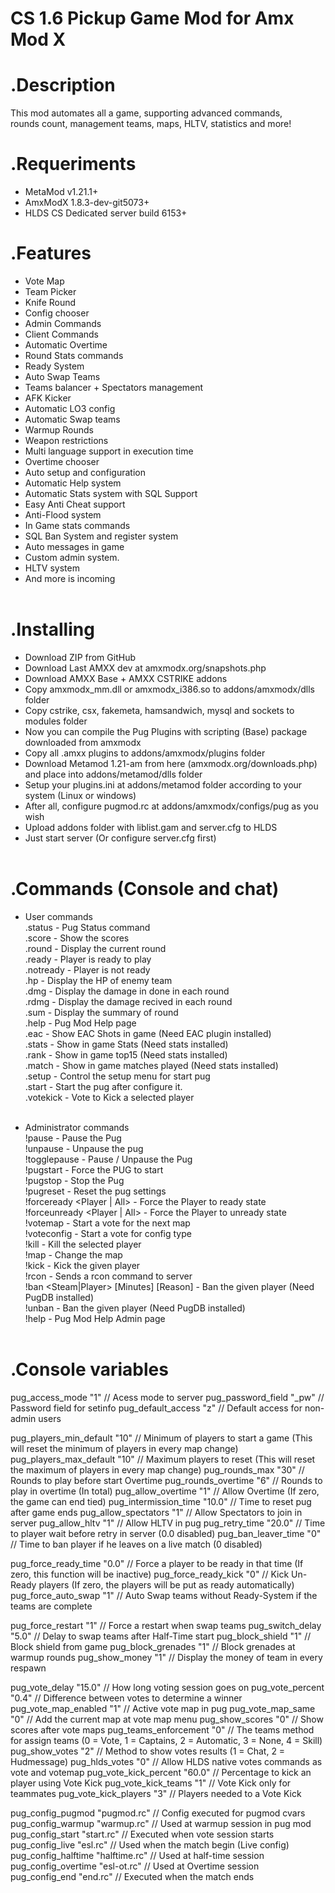 ﻿CS 1.6 Pickup Game Mod for Amx Mod X
====================================

.Description
============
This mod automates all a game, supporting advanced commands,<br>
rounds count, management teams, maps, HLTV, statistics and more!

.Requeriments
=============
- MetaMod v1.21.1+
- AmxModX 1.8.3-dev-git5073+
- HLDS CS Dedicated server build 6153+

.Features
=========
- Vote Map<br>
- Team Picker<br>
- Knife Round<br>
- Config chooser<br>
- Admin Commands<br>
- Client Commands<br>
- Automatic Overtime<br>
- Round Stats commands<br>
- Ready System<br>
- Auto Swap Teams<br>
- Teams balancer + Spectators management<br>
- AFK Kicker<br>
- Automatic LO3 config<br>
- Automatic Swap teams<br>
- Warmup Rounds<br>
- Weapon restrictions<br>
- Multi language support in execution time<br>
- Overtime chooser<br>
- Auto setup and configuration<br>
- Automatic Help system<br>
- Automatic Stats system with SQL Support<br>
- Easy Anti Cheat support<br>
- Anti-Flood system<br>
- In Game stats commands<br>
- SQL Ban System and register system<br>
- Auto messages in game<br>
- Custom admin system.<br>
- HLTV system<br>
- And more is incoming<br><br>

.Installing
===========
- Download ZIP from GitHub
- Download Last AMXX dev at amxmodx.org/snapshots.php<br>
- Download AMXX Base + AMXX CSTRIKE addons<br>
- Copy amxmodx_mm.dll or amxmodx_i386.so to addons/amxmodx/dlls folder<br>
- Copy cstrike, csx, fakemeta, hamsandwich, mysql and sockets to modules folder<br>
- Now you can compile the Pug Plugins with scripting (Base) package downloaded from amxmodx<br>
- Copy all .amxx plugins to addons/amxmodx/plugins folder<br>
- Download Metamod 1.21-am from here (amxmodx.org/downloads.php) and place into addons/metamod/dlls folder<br>
- Setup your plugins.ini at addons/metamod folder according to your system (Linux or windows)<br>
- After all, configure pugmod.rc at addons/amxmodx/configs/pug as you wish<br>
- Upload addons folder with liblist.gam and server.cfg to HLDS<br>
- Just start server (Or configure server.cfg first)<br><br>

.Commands (Console and chat)
=========
- User commands<br>
	.status		- Pug Status command<br>
	.score 		- Show the scores<br>
	.round 		- Display the current round<br>
	.ready 		- Player is ready to play<br>
	.notready 	- Player is not ready<br>
	.hp 		- Display the HP of enemy team<br>
	.dmg 		- Display the damage in done in each round<br>
	.rdmg 		- Display the damage recived in each round<br>
	.sum 		- Display the summary of round<br>
	.help 		- Pug Mod Help page<br>
	.eac		- Show EAC Shots in game (Need EAC plugin installed)<br>
	.stats 		- Show in game Stats (Need stats installed)<br>
	.rank 		- Show in game top15 (Need stats installed)<br>
	.match 		- Show in game matches played (Need stats installed)<br>
	.setup		- Control the setup menu for start pug<br>
	.start		- Start the pug after configure it.<br>
	.votekick 	- Vote to Kick a selected player<br><br>

- Administrator commands<br>
	!pause 					- Pause the Pug<br>
	!unpause 				- Unpause the pug<br>
	!togglepause 				- Pause / Unpause the Pug<br>
	!pugstart 				- Force the PUG to start<br>
	!pugstop 				- Stop the Pug<br>
	!pugreset 				- Reset the pug settings<br>
	!forceready <Player | All> 		- Force the Player to ready state<br>
	!forceunready <Player | All> 		- Force the Player to unready state<br>
	!votemap 				- Start a vote for the next map<br>
	!voteconfig 				- Start a vote for config type<br>
	!kill <Player>				- Kill the selected player<br>
	!map <Map>				- Change the map<br>
	!kick <Player> 				- Kick the given player<br>
	!rcon <Command> 			- Sends a rcon command to server<br>
	!ban <Steam|Player> [Minutes] [Reason] 	- Ban the given player (Need PugDB installed)<br>
	!unban <Steam> 				- Ban the given player (Need PugDB installed)<br>
	!help 					- Pug Mod Help Admin page<br><br>

.Console variables
======
pug_access_mode		"1"			// Acess mode to server
pug_password_field	"_pw"			// Password field for setinfo
pug_default_access	"z"			// Default access for non-admin users

pug_players_min_default	"10"			// Minimum of players to start a game (This will reset the minimum of players in every map change)
pug_players_max_default	"10"			// Maximum players to reset (This will reset the maximum of players in every map change)
pug_rounds_max		"30"			// Rounds to play before start Overtime
pug_rounds_overtime	"6"			// Rounds to play in overtime (In total)
pug_allow_overtime	"1"			// Allow Overtime (If zero, the game can end tied)
pug_intermission_time	"10.0"			// Time to reset pug after game ends
pug_allow_spectators	"1"			// Allow Spectators to join in server
pug_allow_hltv		"1"			// Allow HLTV in pug
pug_retry_time		"20.0"			// Time to player wait before retry in server (0.0 disabled)
pug_ban_leaver_time	"0"			// Time to ban player if he leaves on a live match (0 disabled)

pug_force_ready_time	"0.0"			// Force a player to be ready in that time (If zero, this function will be inactive)
pug_force_ready_kick	"0"			// Kick Un-Ready players (If zero, the players will be put as ready automatically)
pug_force_auto_swap	"1"			// Auto Swap teams without Ready-System if the teams are complete

pug_force_restart	"1"			// Force a restart when swap teams
pug_switch_delay	"5.0"			// Delay to swap teams after Half-Time start
pug_block_shield	"1"			// Block shield from game
pug_block_grenades	"1"			// Block grenades at warmup rounds
pug_show_money		"1"			// Display the money of team in every respawn

pug_vote_delay		"15.0"			// How long voting session goes on
pug_vote_percent	"0.4"			// Difference between votes to determine a winner
pug_vote_map_enabled	"1"			// Active vote map in pug
pug_vote_map_same	"0"			// Add the current map at vote map menu
pug_show_scores		"0"			// Show scores after vote maps
pug_teams_enforcement	"0"			// The teams method for assign teams (0 = Vote, 1 = Captains, 2 = Automatic, 3 = None, 4 = Skill)
pug_show_votes		"2"			// Method to show votes results (1 = Chat, 2 = Hudmessage)
pug_hlds_votes		"0"			// Allow HLDS native votes commands as vote and votemap
pug_vote_kick_percent	"60.0"			// Percentage to kick an player using Vote Kick
pug_vote_kick_teams	"1"			// Vote Kick only for teammates
pug_vote_kick_players	"3"			// Players needed to a Vote Kick

pug_config_pugmod	"pugmod.rc"		// Config executed for pugmod cvars
pug_config_warmup	"warmup.rc"		// Used at warmup session in pug mod
pug_config_start	"start.rc"		// Executed when vote session starts
pug_config_live		"esl.rc"		// Used when the match begin (Live config)
pug_config_halftime	"halftime.rc"		// Used at half-time session
pug_config_overtime	"esl-ot.rc"		// Used at Overtime session
pug_config_end		"end.rc"		// Executed when the match ends


